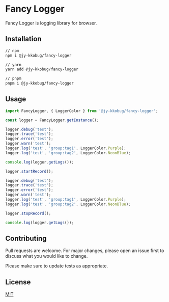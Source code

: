 # Fancy Logger

Fancy Logger is logging library for browser.

## Installation

```bash
// npm
npm i @jy-kkobug/fancy-logger

// yarn
yarn add @jy-kkobug/fancy-logger

// pnpm
pnpm i @jy-kkobug/fancy-logger
```

## Usage

```typescript
import FancyLogger, { LoggerColor } from '@jy-kkobug/fancy-logger';

const logger = FancyLogger.getInstance();

logger.debug('test');
logger.trace('test');
logger.error('test');
logger.warn('test');
logger.log('test', 'group:tag1', LoggerColor.Purple);
logger.log('test', 'group:tag2', LoggerColor.NeonBlue);

console.log(logger.getLogs());

logger.startRecord();

logger.debug('test');
logger.trace('test');
logger.error('test');
logger.warn('test');
logger.log('test', 'group:tag1', LoggerColor.Purple);
logger.log('test', 'group:tag2', LoggerColor.NeonBlue);

logger.stopRecord();

console.log(logger.getLogs());
```

## Contributing

Pull requests are welcome. For major changes, please open an issue first to discuss what you would like to change.

Please make sure to update tests as appropriate.

## License

[MIT](https://choosealicense.com/licenses/mit/)
